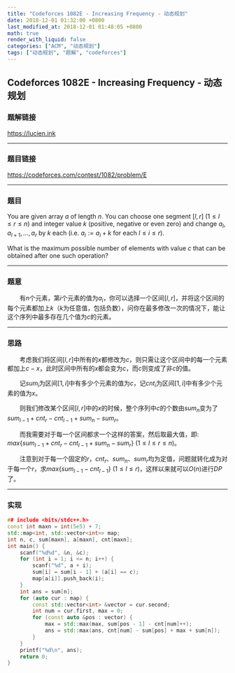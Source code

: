 ```yaml
---
title: "Codeforces 1082E - Increasing Frequency - 动态规划"
date: 2018-12-01 01:32:00 +0800
last_modified_at: 2018-12-01 01:48:05 +0800
math: true
render_with_liquid: false
categories: ["ACM", "动态规划"]
tags: ["动态规划", "题解", "codeforces"]
---
```


## Codeforces 1082E - Increasing Frequency - 动态规划

### 题解链接

https://lucien.ink

------

### 题目链接

https://codeforces.com/contest/1082/problem/E

------

### 题目

You are given array $a$ of length $n$. You can choose one segment $[l, r]$ ($1 \le l \le r \le n$) and integer value $k$ (positive, negative or even zero) and change $a_l, a_{l + 1}, \dots, a_r$ by $k$ each (i.e. $a_i := a_i + k$ for each $l \le i \le r$).

What is the maximum possible number of elements with value $c$ that can be obtained after one such operation?

------

### 题意

&emsp;&emsp;有$n$个元素，第$i$个元素的值为$a_i$，你可以选择一个区间$[l, r]$，并将这个区间的每个元素都加上$k$（$k$为任意值，包括负数），问你在最多修改一次的情况下，能让这个序列中最多存在几个值为$c$的元素。

------

### 思路

&emsp;&emsp;考虑我们将区间$[l, r]$中所有的$x$都修改为$c$，则只需让这个区间中的每一个元素都加上$c - x$，此时区间中所有的$x$都会变为$c$，而$c$则变成了非$c$的值。

&emsp;&emsp;记$sum_i$为区间$[1, i]$中有多少个元素的值为$c$，记$cnt_i$为区间$[1, i]$中有多少个元素的值为$x$。

&emsp;&emsp;则我们修改某个区间$[l, r]$中的$x$的时候，整个序列中$c$的个数由$sum_n$变为了$sum_{l - 1} + cnt_r - cnt_{l - 1} + sum_n - sum_r$。

&emsp;&emsp;而我需要对于每一个区间都求一个这样的答案，然后取最大值，即: $max\{sum_{l - 1} + cnt_r - cnt_{l - 1} + sum_n - sum_r\}\ (1 \leq l \leq r \leq n)$。

&emsp;&emsp;注意到对于每一个固定的$r$，$cnt_r$、$sum_n$、$sum_r$均为定值，问题就转化成为对于每一个$r$，求$max\{sum_{l - 1} - cnt_{l - 1}\}\ (1 \leq l \leq r)$，这样以来就可以$O(n)$进行$DP$了。

------

### 实现

```cpp
## include <bits/stdc++.h>
const int maxn = int(5e5) + 7;
std::map<int, std::vector<int>> map;
int n, c, sum[maxn], a[maxn], cnt[maxn];
int main() {
    scanf("%d%d", &n, &c);
    for (int i = 1; i <= n; i++) {
        scanf("%d", a + i);
        sum[i] = sum[i - 1] + (a[i] == c);
        map[a[i]].push_back(i);
    }
    int ans = sum[n];
    for (auto cur : map) {
        const std::vector<int> &vector = cur.second;
        int num = cur.first, max = 0;
        for (const auto &pos : vector) {
            max = std::max(max, sum[pos - 1] - cnt[num]++);
            ans = std::max(ans, cnt[num] - sum[pos] + max + sum[n]);
        }
    }
    printf("%d\n", ans);
    return 0;
}
```